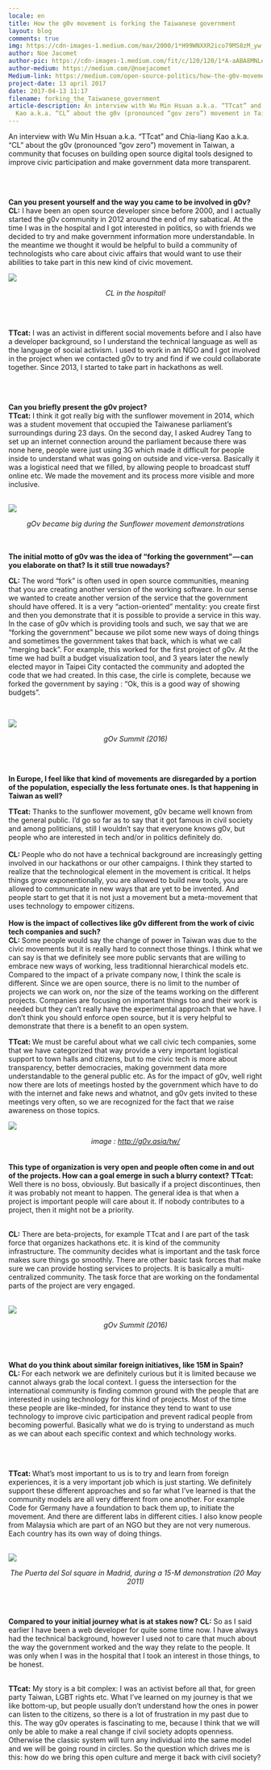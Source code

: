 ```yaml
---
locale: en
title: How the g0v movement is forking the Taiwanese government
layout: blog
comments: true
img: https://cdn-images-1.medium.com/max/2000/1*H99WNXXR2ico79MS8zM_yw.png
author: Noe Jacomet
author-pic: https://cdn-images-1.medium.com/fit/c/120/120/1*A-aABA8MNLeKXIpYLu4IUA.jpeg
author-medium: https://medium.com/@noejacomet
Medium-link: https://medium.com/open-source-politics/how-the-g0v-movement-is-forking-the-taiwanese-government-74b7cce0e92b
project-date: 13 april 2017
date: 2017-04-13 11:17
filename: forking_the_Taiwanese_government
article-description: An interview with Wu Min Hsuan a.k.a. “TTcat” and Chia-liang
  Kao a.k.a. “CL” about the g0v (pronounced “gov zero”) movement in Taiwan...
---
```


<div class = "blogcontent">

An interview with Wu Min Hsuan a.k.a. “TTcat” and Chia-liang Kao a.k.a. “CL” about the g0v (pronounced “gov zero”) movement in Taiwan, a community that focuses on building open source digital tools designed to improve civic participation and make government data more transparent.

<br><br>

<b>Can you present yourself and the way you came to be involved in g0v?</b>
<br>
<b>CL:</b> I have been an open source developer since before 2000, and I actually started the g0v community in 2012 around the end of my sabatical. At the time I was in the hospital and I got interested in politics, so with friends we decided to try and make government information more understandable. In the meantime we thought it would be helpful to build a community of technologists who care about civic affairs that would want to use their abilities to take part in this new kind of civic movement.
<br>

<img src = "https://cdn-images-1.medium.com/max/960/1*JnaI114hcSVUbqG31kMdtw.png"><center><i>CL in the hospital!</i></center>

<br><br>

<b>TTcat:</b> I was an activist in different social movements before and I also have a developer background, so I understand the technical language as well as the language of social activism. I used to work in an NGO and I got involved in the project when we contacted g0v to try and find if we could collaborate together. Since 2013, I started to take part in hackathons as well.

<br><br>

<b>Can you briefly present the g0v project?</b>
<br>
<b>TTcat:</b> I think it got really big with the sunflower movement in 2014, which was a student movement that occupied the Taiwanese parliament’s surroundings during 23 days. On the second day, I asked Audrey Tang to set up an internet connection around the parliament because there was none here, people were just using 3G which made it difficult for people inside to understand what was going on outside and vice-versa. Basically it was a logistical need that we filled, by allowing people to broadcast stuff online etc. We made the movement and its process more visible and more inclusive.

<br><img src = "https://cdn-images-1.medium.com/max/960/1*YBlUqpn-FAFVAA02U7ZW0Q.jpeg"><center><i>gOv became big during the Sunflower movement demonstrations</i></center><br><br>

<b>The initial motto of g0v was the idea of “forking the government” — can you elaborate on that? Is it still true nowadays?</b><br>

<b>CL:</b> The word “fork” is often used in open source communities, meaning that you are creating another version of the working software. In our sense we wanted to create another version of the service that the government should have offered. It is a very “action-oriented” mentality: you create first and then you demonstrate that it is possible to provide a service in this way. In the case of g0v which is providing tools and such, we say that we are “forking the government” because we pilot some new ways of doing things and sometimes the government takes that back, which is what we call “merging back”. For example, this worked for the first project of g0v. At the time we had built a budget visualization tool, and 3 years later the newly elected mayor in Taipei City contacted the community and adopted the code that we had created. In this case, the cirle is complete, because we forked the government by saying : “Ok, this is a good way of showing budgets”.

<br>

<img src = "https://cdn-images-1.medium.com/max/960/1*cbVyghGWr8wPIF0kDw9lsQ.jpeg"><center><i>gOv Summit (2016)</i></center>

<br><br>

<b>In Europe, I feel like that kind of movements are disregarded by a portion of the population, especially the less fortunate ones. Is that happening in Taiwan as well?</b>

<b>TTcat:</b> Thanks to the sunflower movement, g0v became well known from the general public. I’d go so far as to say that it got famous in civil society and among politicians, still I wouldn’t say that everyone knows g0v, but people who are interested in tech and/or in politics definitely do.
<br><br>
<b>CL: </b>People who do not have a technical background are increasingly getting involved in our hackathons or our other campaigns. I think they started to realize that the technological element in the movement is critical. It helps things grow exponentionally, you are allowed to build new tools, you are allowed to communicate in new ways that are yet to be invented. And people start to get that it is not just a movement but a meta-movement that uses technology to empower citizens.
<br><br>
<b>How is the impact of collectives like g0v different from the work of civic tech companies and such?</b>
<br>
<b>CL: </b>Some people would say the change of power in Taiwan was due to the civic movements but it is really hard to connect those things. I think what we can say is that we definitely see more public servants that are willing to embrace new ways of working, less traditionnal hierarchical models etc. Compared to the impact of a private company now, I think the scale is different. Since we are open source, there is no limit to the number of projects we can work on, nor the size of the teams working on the different projects. Companies are focusing on important things too and their work is needed but they can’t really have the experimental approach that we have. I don’t think you should enforce open source, but it is very helpful to demonstrate that there is a benefit to an open system.

<b>TTcat: </b>We must be careful about what we call civic tech companies, some that we have categorized that way provide a very important logistical support to town halls and citizens, but to me civic tech is more about transparency, better democracies, making government data more understandable to the general public etc. As for the impact of g0v, well right now there are lots of meetings hosted by the government which have to do with the internet and fake news and whatnot, and g0v gets invited to these meetings very often, so we are recognized for the fact that we raise awareness on those topics.
<br>

<img src = "https://cdn-images-1.medium.com/max/960/1*GN68TvmMaZp8dj28HabwPA.jpeg"><center><i>image : http://g0v.asia/tw/</i></center>
<br><br>
<b>This type of organization is very open and people often come in and out of the projects. How can a goal emerge in such a blurry context?</b>
<b>TTcat:</b> Well there is no boss, obviously. But basically if a project discontinues, then it was probably not meant to happen. The general idea is that when a project is important people will care about it. If nobody contributes to a project, then it might not be a priority.
<br><br>

<b>CL:</b> There are beta-projects, for example TTcat and I are part of the task force that organizes hackathons etc. it is kind of the community infrastructure. The community decides what is important and the task force makes sure things go smoothly. There are other basic task forces that make sure we can provide hosting services to projects. It is basically a multi-centralized community. The task force that are working on the fondamental parts of the project are very engaged.

<br><img src = "https://cdn-images-1.medium.com/max/1200/1*JIRDDzbyLGtqqScR_g5a-Q.jpeg"><center><i>gOv Summit (2016)</i></center>

<br><br>

<b>What do you think about similar foreign initiatives, like 15M in Spain?</b>
<br>
<b>CL: </b>For each network we are definitely curious but it is limited because we cannot always grab the local context. I guess the intersection for the international community is finding common ground with the people that are interested in using technology for this kind of projects. Most of the time these people are like-minded, for instance they tend to want to use technology to improve civic participation and prevent radical people from becoming powerful. Basically what we do is trying to understand as much as we can about each specific context and which technology works.


<br><br>

<b>TTcat: </b>What’s most important to us is to try and learn from foreign experiences, it is a very important job which is just starting. We definitely support these different approaches and so far what I’ve learned is that the community models are all very different from one another. For example Code for Germany have a foundation to back them up, to initiate the movement. And there are different labs in different cities. I also know people from Malaysia which are part of an NGO but they are not very numerous. Each country has its own way of doing things.

<br> <img src = "https://cdn-images-1.medium.com/max/960/1*dsOo7q_wRL96Tj9mrFmB1w.jpeg"><center><i>The Puerta del Sol square in Madrid, during a 15-M demonstration (20 May 2011)</i></center>

<br><br>

<b>Compared to your initial journey what is at stakes now?</b>
<b>CL:</b> So as I said earlier I have been a web developer for quite some time now. I have always had the technical background, however I used not to care that much about the way the government worked and the way they relate to the people. It was only when I was in the hospital that I took an interest in those things, to be honest.
<br><br>

<b>TTcat:</b> My story is a bit complex: I was an activist before all that, for green party Taiwan, LGBT rights etc. What I’ve learned on my journey is that we like bottom-up, but people usually don’t understand how the ones in power can listen to the citizens, so there is a lot of frustration in my past due to this. The way g0v operates is fascinating to me, because I think that we will only be able to make a real change if civil society adopts openness. Otherwise the classic system will turn any individual into the same model and we will be going round in circles. So the question which drives me is this: how do we bring this open culture and merge it back with civil society?














</div>
